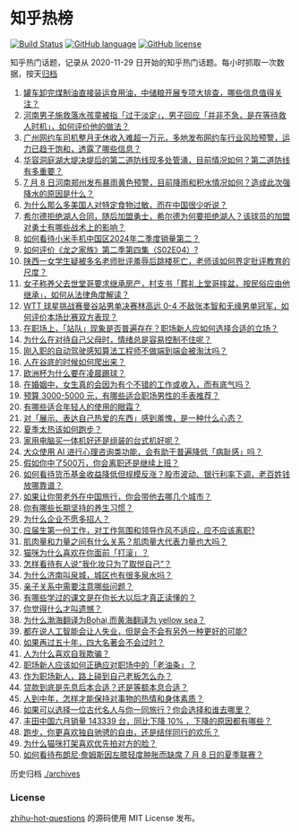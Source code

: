 # 知乎热榜
[![Build Status](https://github.com/ToWeLong/zhihu-hot-questions/workflows/CI/badge.svg)](https://github.com/ToWeLong/zhihu-hot-questions/actions)
[![GitHub language](https://img.shields.io/badge/language-golang-orange.svg)](https://golang.org/)
[![GitHub license](https://img.shields.io/github/license/ToWeLong/zhihu-hot-questions)](https://github.com/ToWeLong/zhihu-hot-questions/blob/main/LICENSE)

知乎热门话题，记录从 2020-11-29 日开始的知乎热门话题。每小时抓取一次数据，按天[归档](./archives)

<!-- BEGIN -->

1. [罐车卸完煤制油直接装运食用油，中储粮开展专项大排查，哪些信息值得关注？](https://www.zhihu.com/question/660963326)
1. [河南男子施救落水孩童被指「过于淡定」，男子回应「并非不急，是在等待救人时机」，如何评价他的做法？](https://www.zhihu.com/question/660969168)
1. [广州网约车司机整月无休收入难超一万元，多地发布网约车行业风险预警，运力已趋于饱和，透露了哪些信息？](https://www.zhihu.com/question/661033260)
1. [华容洞庭湖大堤决堤后的第二道防线现多处管涌，目前情况如何？第二道防线有多重要？](https://www.zhihu.com/question/661038528)
1. [7 月 8 日河南郑州发布暴雨黄色预警，目前降雨和积水情况如何？造成此次强降水的原因是什么？](https://www.zhihu.com/question/661023765)
1. [为什么那么多美国人对特定食物过敏，而在中国很少听说？](https://www.zhihu.com/question/25279114)
1. [希尔德拒绝湖人合同，随后加盟勇士，希尔德为何要拒绝湖人？该球员的加盟对勇士有哪些战术上的影响？](https://www.zhihu.com/question/660833043)
1. [如何看待小米手机中国区2024年二季度销量第二？](https://www.zhihu.com/question/661058144)
1. [如何评价《龙之家族》第二季第四集（S02E04）?](https://www.zhihu.com/question/661027689)
1. [陕西一女学生疑被多名老师批评羞辱后跳楼死亡，老师该如何界定批评教育的尺度？](https://www.zhihu.com/question/660952515)
1. [女子称养父去世堂哥要求继承房产，村支书「葬礼上堂哥摔盆，按民俗应由他继承」，如何从法律角度解读？](https://www.zhihu.com/question/660966074)
1. [WTT 球星挑战赛曼谷站男单决赛林高远 0-4 不敌张本智和无缘男单冠军，如何评价本场比赛双方表现？](https://www.zhihu.com/question/660995507)
1. [在职场上，「站队」现象是否普遍存在？职场新人应如何选择合适的立场？](https://www.zhihu.com/question/660814084)
1. [为什么在对待自己父母时，情绪总是容易控制不住呢？](https://www.zhihu.com/question/660927571)
1. [刚入职的自动驾驶感知算法工程师不做端到端会被淘汰吗？](https://www.zhihu.com/question/660848050)
1. [人在谷底的时候如何爬出来？](https://www.zhihu.com/question/660927288)
1. [欧洲杯为什么要在凌晨踢球？](https://www.zhihu.com/question/659514387)
1. [在婚姻中，女生真的会因为有个不错的工作或收入，而有底气吗？](https://www.zhihu.com/question/656052696)
1. [预算 3000-5000 元，有哪些适合职场男性的手表推荐？](https://www.zhihu.com/question/656736732)
1. [有哪些适合年轻人的使用的眼霜？](https://www.zhihu.com/question/658451455)
1. [对「展示、表达自己热爱的东西」感到羞愧，是一种什么心态？](https://www.zhihu.com/question/660850257)
1. [夏季太热该如何跑步？](https://www.zhihu.com/question/660039192)
1. [家用电脑买一体机好还是组装的台式机好呢？](https://www.zhihu.com/question/660559728)
1. [大众使用 AI 进行心理咨询类功能，会有助于普遍降低「病耻感」吗？](https://www.zhihu.com/question/660609965)
1. [假如你中了500万，你会离职还是继续上班？](https://www.zhihu.com/question/659420237)
1. [如何看待货币基金收益降低但规模反涨？股市波动、银行利率下调，老百姓钱放哪靠谱？](https://www.zhihu.com/question/661033449)
1. [如果让你带老外在中国旅行，你会带他去哪几个城市？](https://www.zhihu.com/question/660067052)
1. [你有哪些长期坚持的养生习惯？](https://www.zhihu.com/question/490609326)
1. [为什么企业不愿多招人？](https://www.zhihu.com/question/659911689)
1. [应届生第一份工作，对工作氛围和领导作风不适应，应不应该离职?](https://www.zhihu.com/question/659703289)
1. [肌肉量和力量之间有什么关系？肌肉量大代表力量也大吗？](https://www.zhihu.com/question/658444894)
1. [猫咪为什么喜欢在你面前「打滚」？](https://www.zhihu.com/question/658192062)
1. [怎样看待有人说“我化妆只为了取悦自己”？](https://www.zhihu.com/question/646926944)
1. [为什么济南叫泉城，城区也有很多泉水吗？](https://www.zhihu.com/question/660620521)
1. [亲子关系中需要注意哪些问题？](https://www.zhihu.com/question/660692228)
1. [有哪些学过的课文是在你长大以后才真正读懂的？](https://www.zhihu.com/question/656811070)
1. [你觉得什么才叫遗憾？](https://www.zhihu.com/question/660719306)
1. [为什么渤海翻译为Bohai,而黄海翻译为 yellow sea？](https://www.zhihu.com/question/660376011)
1. [都在说人工智能会让人失业，但是会不会有另外一种更好的可能?](https://www.zhihu.com/question/660840392)
1. [如果再过五十年，四大名著会不会过时？](https://www.zhihu.com/question/660605978)
1. [人为什么喜欢自我欺骗？](https://www.zhihu.com/question/660754687)
1. [职场新人应该如何正确应对职场中的「老油条」？](https://www.zhihu.com/question/629995469)
1. [作为职场新人，路上碰到自己老板怎么办？](https://www.zhihu.com/question/660938288)
1. [贷款到底是先息后本合适？还是等额本息合适？](https://www.zhihu.com/question/658819800)
1. [人到中年，怎样才能保持对事物的热情和身体素质？](https://www.zhihu.com/question/660439970)
1. [如果可以选择一位古代名人与你一同旅行？你会选择和谁去哪里？](https://www.zhihu.com/question/660069212)
1. [丰田中国六月销量 143339 台，同比下降 10% ，下降的原因都有哪些？](https://www.zhihu.com/question/660897827)
1. [跑步，你更喜欢独自驰骋的自由，还是结伴同行的欢乐？](https://www.zhihu.com/question/660624200)
1. [为什么猫咪打架喜欢优先拍对方的脸？](https://www.zhihu.com/question/654154847)
1. [如何看待布朗尼·詹姆斯因左膝轻度肿胀而缺席 7 月 8 日的夏季联赛？](https://www.zhihu.com/question/661024931)

<!-- END -->

历史归档 [./archives](./archives)


### License
[zhihu-hot-questions](https://github.com/towelong/zhihu-hot-questions) 的源码使用 MIT License 发布。